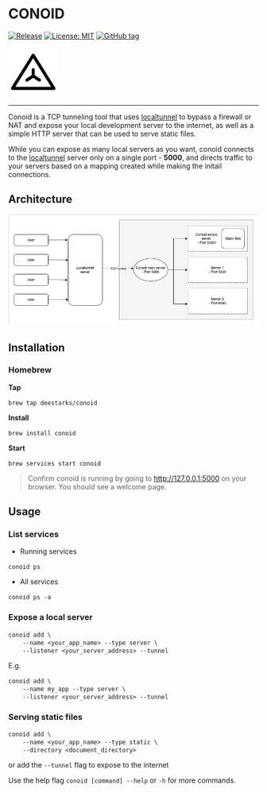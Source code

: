 # CONOID

[![Release](https://github.com/DeeStarks/conoid/actions/workflows/release.yml/badge.svg)](https://github.com/DeeStarks/conoid/actions/workflows/release.yml)
[![License: MIT](https://img.shields.io/badge/License-MIT-yellow.svg)](https://opensource.org/licenses/MIT)
[![GitHub tag](https://img.shields.io/github/tag/deestarks/conoid.svg)](https://github.com/deestarks/conoid/releases/latest)


<img src="./app/welcome/img/icon.png" width="100">

---

Conoid is a TCP tunneling tool that uses [localtunnel](http://localtunnel.me/) to bypass a firewall or NAT and expose your local development server to the internet, as well as a simple HTTP server that can be used to serve static files.

While you can expose as many local servers as you want, conoid connects to the [localtunnel](http://localtunnel.me/) server only on a single port - **5000**, and directs traffic to your servers based on a mapping created while making the initail connections.

## Architecture

<img src="./assets/imgs/architecture.png">

## Installation
### Homebrew
**Tap**
```
brew tap deestarks/conoid
```

**Install**
```
brew install conoid
```

**Start**
```
brew services start conoid
```

> Confirm conoid is running by going to http://127.0.0.1:5000 on your browser. You should see a welcome page.

## Usage

### List services
- Running services
```
conoid ps
```

- All services
```
conoid ps -a
```

### Expose a local server
```
conoid add \
    --name <your_app_name> --type server \
    --listener <your_server_address> --tunnel
```

E.g.
```
conoid add \
    --name my_app --type server \
    --listener <your_server_address> --tunnel
```

### Serving static files
```
conoid add \
    --name <your_app_name> --type static \
    --directory <document_directory>
```

or add the `--tunnel` flag to expose to the internet


Use the help flag `conoid [command] --help` or `-h` for more commands.
